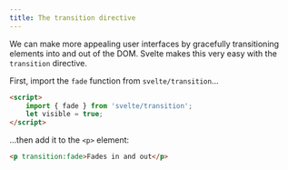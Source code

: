 ```yaml
---
title: The transition directive
---
```


We can make more appealing user interfaces by gracefully transitioning elements into and out of the DOM. Svelte makes this very easy with the `transition` directive.

First, import the `fade` function from `svelte/transition`...

```html
<script>
	import { fade } from 'svelte/transition';
	let visible = true;
</script>
```

...then add it to the `<p>` element:

```html
<p transition:fade>Fades in and out</p>
```